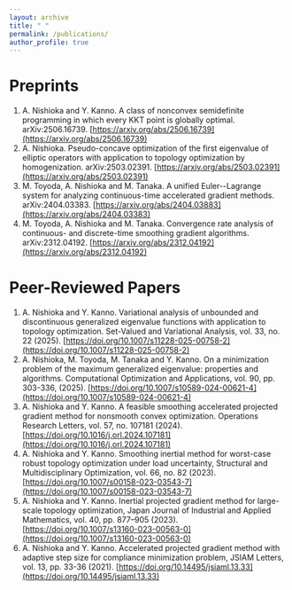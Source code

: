 ```yaml
---
layout: archive
title: " "
permalink: /publications/
author_profile: true
---
```


<!-- 
Preprint
======
 -->

Preprints
======
1. A. Nishioka and Y. Kanno. A class of nonconvex semidefinite programming in which every KKT point is globally optimal. arXiv:2506.16739.
 [https://arxiv.org/abs/2506.16739](https://arxiv.org/abs/2506.16739)
1. A. Nishioka. Pseudo-concave optimization of the first eigenvalue of elliptic operators with application to topology optimization by homogenization. arXiv:2503.02391.
 [https://arxiv.org/abs/2503.02391](https://arxiv.org/abs/2503.02391)
1. M. Toyoda, A. Nishioka and M. Tanaka. A unified Euler--Lagrange system for analyzing continuous-time accelerated gradient methods. arXiv:2404.03383.
 [https://arxiv.org/abs/2404.03883](https://arxiv.org/abs/2404.03383)
1. M. Toyoda, A. Nishioka and M. Tanaka. Convergence rate analysis of continuous- and discrete-time smoothing gradient algorithms. arXiv:2312.04192. 
 [https://arxiv.org/abs/2312.04192](https://arxiv.org/abs/2312.04192)

Peer-Reviewed Papers
======
1. A. Nishioka and Y. Kanno. Variational analysis of unbounded and discontinuous generalized eigenvalue functions with application to topology optimization. Set-Valued and Variational Analysis, vol. 33, no. 22 (2025).
 [https://doi.org/10.1007/s11228-025-00758-2](https://doi.org/10.1007/s11228-025-00758-2)
1. A. Nishioka, M. Toyoda, M. Tanaka and Y. Kanno. On a minimization problem of the maximum generalized eigenvalue: properties and algorithms. Computational Optimization and Applications, vol. 90, pp. 303-336, (2025).
[https://doi.org/10.1007/s10589-024-00621-4](https://doi.org/10.1007/s10589-024-00621-4)
1. A. Nishioka and Y. Kanno. A feasible smoothing accelerated projected gradient method for nonsmooth convex optimization. Operations Research Letters, vol. 57, no. 107181 (2024).[https://doi.org/10.1016/j.orl.2024.107181](https://doi.org/10.1016/j.orl.2024.107181)
1. A. Nishioka and Y. Kanno. Smoothing inertial method for worst-case robust topology optimization under load uncertainty, Structural and Multidisciplinary Optimization, vol. 66, no. 82 (2023). [https://doi.org/10.1007/s00158-023-03543-7](https://doi.org/10.1007/s00158-023-03543-7)
1. A. Nishioka and Y. Kanno. Inertial projected gradient method for large-scale topology optimization, Japan Journal of Industrial and Applied Mathematics, vol. 40, pp. 877–905 (2023). [https://doi.org/10.1007/s13160-023-00563-0](https://doi.org/10.1007/s13160-023-00563-0)
1. A. Nishioka and Y. Kanno. Accelerated projected gradient method with adaptive step size for compliance minimization problem, JSIAM Letters, vol. 13, pp. 33-36 (2021). [https://doi.org/10.14495/jsiaml.13.33](https://doi.org/10.14495/jsiaml.13.33)

<!-- 
Proceedings
======
 -->
